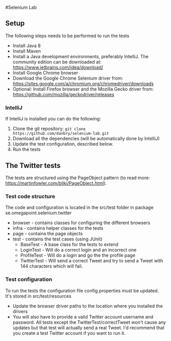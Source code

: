 #Selenium Lab
## Setup
The following steps needs to be performed to run the tests
* Install Java 8
* Install Maven
* Install a Java development environments, preferably IntelliJ. The community edition can be downloaded at: https://www.jetbrains.com/idea/download/
* Install Google Chrome browser
* Download the Google Chrome Selenium driver from: https://sites.google.com/a/chromium.org/chromedriver/downloads
* Optional: Install Firefox browser and the Mozilla Gecko driver from: https://github.com/mozilla/geckodriver/releases

### IntelliJ
If IntelliJ is installed you can do the following:
 1. Clone the git repository: `git clone https://github.com/danbry/selenium-lab.git`
 2. Download all the dependencies (will be automatically done by IntelliJ)
 3. Update the test configuration, described below.
 3. Run the tests
 
 

 ## The Twitter tests
 The tests are structured using the PageObject pattern (to read more: https://martinfowler.com/bliki/PageObject.html). 
 
 ### Test code structure
 The code and configuration is located in the src/test folder in package se.omegapoint.selenium.twitter
 * browser - contains classes for configuring the different browsers
 * infra - contains helper classes for the tests
 * page - contains the page objects
 * test - contains the test cases (using JUnit)
    * BaseTest - A base class for the tests to extend
    * LoginTest - Will do a correct login and an incorrect one
    * ProfileTest - Will do a login and go the the profile page
    * TwitterTest - Will send a correct Tweet and try to send a Tweet with 144 characters which will fail.
 
 ### Test configuration
 To run the tests the configuration file config.properties must be updated. It's stored in src/test/resources
 * Update the browser driver paths to the location where you installed the drivers
 * You will also have to provide a valid Twitter account username and password. All tests except the TwitterTest/correctTweet won't cause any updates but that test will actually send a real Tweet. I'd recommend that you create a test Twitter account if you want to run it. 
 